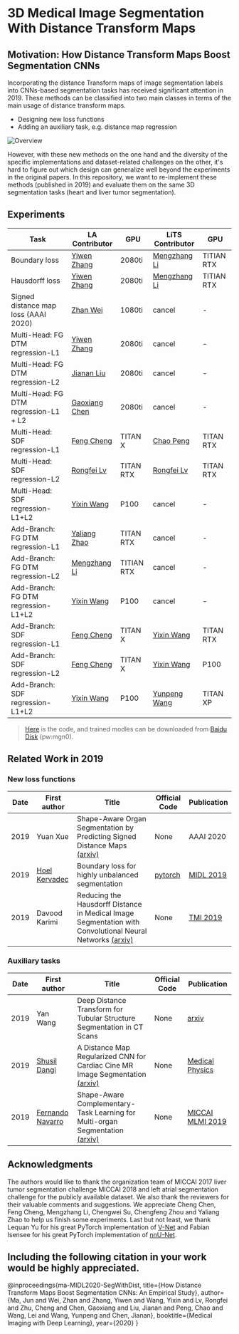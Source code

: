 # 3D Medical Image Segmentation With Distance Transform Maps

## Motivation: How Distance Transform Maps Boost Segmentation CNNs

Incorporating the distance Transform maps of image segmentation labels into CNNs-based segmentation tasks has received significant attention in 2019. These methods can be classified into two main classes in terms of the main usage of distance transform maps.

- Designing new loss functions
- Adding an auxiliary task, e.g. distance map regression

![Overview](https://github.com/JunMa11/SegWithDistMap/blob/master/overview.PNG)

However, with these new methods on the one hand and the diversity of the specific implementations and dataset-related challenges on the other, it's hard to figure out which design can generalize well beyond the experiments in the original papers. 
In this repository,  we want to re-implement these methods (published in 2019) and evaluate them on the same 3D segmentation tasks (heart and liver tumor segmentation).

## Experiments

| Task                                   | LA Contributor  | GPU        | LiTS Contributor  | GPU        |
| -------------------------------------- | ------------- | ---------- | ------------ | ---------- |
| Boundary loss                          | [Yiwen Zhang](https://github.com/whisney) | 2080ti     | [Mengzhang Li](https://github.com/MengzhangLI) | TITIAN RTX |
| Hausdorff loss                         | [Yiwen Zhang](https://github.com/whisney)  | 2080ti     | [Mengzhang Li](https://github.com/MengzhangLI) | TITIAN RTX |
| Signed  distance map loss (AAAI 2020)  | [Zhan Wei](https://github.com/zhanwei33)      | 1080ti     | cancel       | -          |
| Multi-Head: FG  DTM regression-L1      | [Yiwen Zhang](https://github.com/whisney)   | 2080ti     | cancel       | -          |
| Multi-Head: FG  DTM regression-L2      | [Jianan Liu]()    | 2080ti     | cancel       | -          |
| Multi-Head: FG  DTM regression-L1 + L2 | [Gaoxiang Chen](https://github.com/AMSTLHX) | 2080ti     | cancel       | -          |
| Multi-Head:  SDF regression-L1         | [Feng Cheng](836155475@qq.com)   | TITAN X    | [Chao Peng](https://github.com/AMSTLHX)    | TITAN RTX  |
| Multi-Head:  SDF regression-L2         | [Rongfei Lv](https://github.com/lrfdl)    | TITAN RTX  | [Rongfei Lv](https://github.com/lrfdl)   | TITAN RTX  |
| Multi-Head:  SDF regression-L1+L2      | [Yixin Wang](https://github.com/Wangyixinxin)    | P100       | cancel       | -          |
| Add-Branch: FG  DTM regression-L1      | [Yaliang Zhao](441926980)  | TITAN RTX  | cancel       | -          |
| Add-Branch: FG  DTM regression-L2      | [Mengzhang Li](https://github.com/MengzhangLI)  | TITIAN RTX | cancel       | -          |
| Add-Branch: FG  DTM regression-L1+L2   | [Yixin Wang](https://github.com/Wangyixinxin)    | P100       | cancel       | -          |
| Add-Branch:  SDF regression-L1         | [Feng Cheng](836155475@qq.com)    | TITAN X    | [Yixin Wang](https://github.com/Wangyixinxin)   | TITAN RTX  |
| Add-Branch:  SDF regression-L2         | [Feng Cheng](836155475@qq.com)    | TITAN X    | [Yixin Wang](https://github.com/Wangyixinxin)   | P100       |
| Add-Branch:  SDF regression-L1+L2      | [Yixin Wang](https://github.com/Wangyixinxin)    | P100       | [Yunpeng Wang]() | TITAN  XP  |

> [Here](https://github.com/JunMa11/SegWithDistMap/tree/master/code) is the code, and trained modles can be downloaded from [Baidu Disk](https://pan.baidu.com/s/1E9SlHw4DXuvsqFQRD_HHag) (pw:mgn0).



## Related Work in 2019

### New loss functions

| Date | First author  | Title                       | Official Code  | Publication                    |
| ---- | ------------- | --------------------------- | -------------- | ------------------------------ |
| 2019 | Yuan Xue  | Shape-Aware Organ Segmentation by Predicting Signed Distance Maps [(arxiv)](https://arxiv.org/abs/1912.03849) | None         | AAAI 2020  |
| 2019 | [Hoel Kervadec](https://scholar.google.com.hk/citations?user=yeFGhfgAAAAJ&hl=zh-CN&oi=sra) | Boundary loss for highly unbalanced segmentation | [pytorch](https://github.com/LIVIAETS/surface-loss) | [MIDL 2019](http://proceedings.mlr.press/v102/kervadec19a.html) |     
|2019|Davood Karimi|Reducing the Hausdorff Distance in Medical Image Segmentation with Convolutional Neural Networks [(arxiv)](https://arxiv.org/abs/1904.10030) |None|[TMI 2019](https://ieeexplore.ieee.org/document/8767031)|



### Auxiliary tasks

| Date | First author  | Title                       | Official Code  | Publication                    |
| ---- | ------------- | --------------------------- | -------------- | ------------------------------ |
| 2019 | Yan Wang     | Deep Distance Transform for Tubular Structure Segmentation in CT Scans | None | [arxiv](https://arxiv.org/abs/1912.03383) |
| 2019 | [Shusil Dangi](https://scholar.google.com.hk/citations?user=h12ifugAAAAJ&hl=zh-CN&oi=sra) |A Distance Map Regularized CNN for Cardiac Cine MR Image Segmentation [(arxiv)](https://arxiv.org/abs/1901.01238) | None | [Medical Physics](https://aapm.onlinelibrary.wiley.com/doi/abs/10.1002/mp.13853) |
|2019|[Fernando Navarro](https://scholar.google.com.hk/citations?user=rRKrhrwAAAAJ&hl=zh-CN&oi=sra)|Shape-Aware Complementary-Task Learning for Multi-organ Segmentation [(arxiv)](https://arxiv.org/abs/1908.05099)|None| [MICCAI MLMI 2019](https://link.springer.com/chapter/10.1007/978-3-030-32692-0_71)|


## Acknowledgments

The authors would like to thank the organization team of MICCAI 2017 liver tumor segmentation challenge MICCAI 2018 and left atrial segmentation challenge for the publicly available dataset. 
We also thank the reviewers for their valuable comments and suggestions. 
We appreciate Cheng Chen,  Feng Cheng, Mengzhang Li, Chengwei Su, Chengfeng Zhou and Yaliang Zhao to help us finish some experiments.
Last but not least, we thank Lequan Yu for his great PyTorch implementation of [V-Net](https://github.com/yulequan/UA-MT) and Fabian Isensee for his great PyTorch implementation of [nnU-Net](https://github.com/MIC-DKFZ/nnUNett).


## Including the following citation in your work would be highly appreciated.

@inproceedings{ma-MIDL2020-SegWithDist,
  title={How Distance Transform Maps Boost Segmentation CNNs: An Empirical Study},
  author={Ma, Jun and Wei, Zhan and Zhang, Yiwen and Wang, Yixin and Lv, Rongfei and Zhu, Cheng and Chen, Gaoxiang and Liu, Jianan and Peng, Chao and Wang, Lei and Wang, Yunpeng and Chen, Jianan},
  booktitle={Medical Imaging with Deep Learning},
  year={2020}
}

